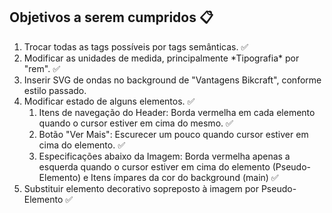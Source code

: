 ## Objetivos a serem cumpridos 📋

<ol>
  <li>Trocar todas as tags possíveis por tags semânticas. ✅</li>

  <li>Modificar as unidades de medida, principalmente *Tipografia* por "rem". ✅</li>

  <li>Inserir SVG de ondas no background de "Vantagens Bikcraft", conforme estilo passado.</li>

  <li>Modificar estado de alguns elementos. ✅
    <ol>
        <li>Itens de navegação do Header: Borda vermelha em cada elemento quando o cursor estiver em cima do mesmo. ✅</li>
        <li>Botão "Ver Mais": Escurecer um pouco quando cursor estiver em cima do elemento. ✅</li>
        <li>Especificações abaixo da Imagem: Borda vermelha apenas a esquerda quando o cursor estiver em cima do elemento (Pseudo-Elemento) e Itens ímpares da cor do background (main) ✅</li>
    </ol> 
  </li>

  <li>Substituir elemento decorativo sopreposto à imagem por Pseudo-Elemento ✅</li>
</ol>